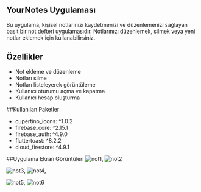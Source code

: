 ## YourNotes Uygulaması

Bu uygulama, kişisel notlarınızı kaydetmenizi ve düzenlemenizi sağlayan basit bir not defteri uygulamasıdır. Notlarınızı düzenlemek, silmek veya yeni notlar eklemek için kullanabilirsiniz.


## Özellikler

- Not ekleme ve düzenleme
- Notları silme
- Notları listeleyerek görüntüleme
- Kullanıcı oturumu açma ve kapatma
- Kullanıcı hesap oluşturma


##Kullanılan Paketler

- cupertino_icons: ^1.0.2
- firebase_core: ^2.15.1
- firebase_auth: ^4.9.0
-  fluttertoast: ^8.2.2
-  cloud_firestore: ^4.9.1
  
##Uygulama Ekran Görüntüleri
![not1](https://github.com/sevaltansu/YournNoteaApp/assets/72619752/efde747a-30ae-490f-8e79-592020793d01),  ![not2](https://github.com/sevaltansu/YournNoteaApp/assets/72619752/749adf35-520d-460d-a91c-476d540fc205)

![not3](https://github.com/sevaltansu/YournNoteaApp/assets/72619752/51018bd2-23c9-41c7-a0f3-c115335b635a),  ![not4](https://github.com/sevaltansu/YournNoteaApp/assets/72619752/1ebe7e7a-3094-44e2-abec-22f61d539254),

![not5](https://github.com/sevaltansu/YournNoteaApp/assets/72619752/14efa36a-928b-4aa8-9f4c-f9b95de11862),   ![not6](https://github.com/sevaltansu/YournNoteaApp/assets/72619752/90a2b154-a70c-46c4-a918-7c44c9e3662e)





